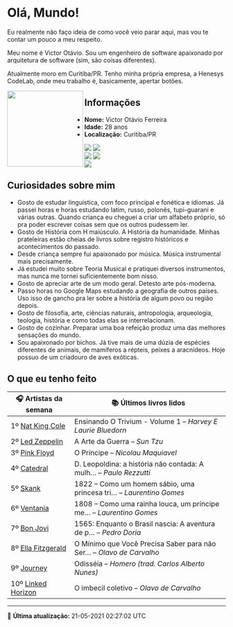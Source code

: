 # Olá, Mundo!

Eu realmente não faço ideia de como você veio parar aqui, mas vou te contar um pouco a meu respeito.

Meu nome é Victor Otávio. Sou um engenheiro de software apaixonado por arquitetura de software (sim, são coisas diferentes).

Atualmente moro em Curitiba/PR. Tenho minha própria empresa, a Henesys CodeLab, onde meu trabalho é, basicamente, apertar botões.

<img align="left" src="https://github.com/vctrtvfrrr/vctrtvfrrr/raw/master/octocat.png" alt="" width="175" />

## Informações

- **Nome:** Victor Otávio Ferreira
- **Idade:** 28 anos
- **Localização:** Curitiba/PR

[![](https://img.shields.io/badge/LinkedIn-victorotavio-blue)](https://www.linkedin.com/in/victorotavio/) [![](https://img.shields.io/badge/Twitter-@vctrtvfrrr-blue)](https://twitter.com/vctrtvfrrr)  
[![](https://img.shields.io/badge/GitHub-vctrtvfrrr-24292e)](https://github.com/vctrtvfrrr) [![](https://img.shields.io/badge/GitLab-vctrtvfrrr-ec5d16)](https://gitlab.com/vctrtvfrrr)  
[![](https://img.shields.io/badge/Email-victor@otavioferreira.com.br-red)](mailto:victor@otavioferreira.com.br)  

## Curiosidades sobre mim

-   Gosto de estudar linguística, com foco principal e fonética e idiomas. Já passei horas e horas estudando latim, russo, polonês, tupi-guarani e várias outras. Quando criança eu cheguei a criar um alfabeto próprio, só pra poder escrever coisas sem que os outros pudessem ler.
-   Gosto de História com H maiúsculo. A História da humanidade. Minhas prateleiras estão cheias de livros sobre registro históricos e acontecimentos do passado.
-   Desde criança sempre fui apaixonado por música. Música instrumental mais precisamente.
-   Já estudei muito sobre Teoria Musical e pratiquei diversos instrumentos, mas nunca me tornei suficientemente bom nisso.
-   Gosto de apreciar arte de um modo geral. Detesto arte pós-moderna.
-   Passo horas no Google Maps estudando a geografia de outros países. Uso isso de gancho pra ler sobre a história de algum povo ou região depois.
-   Gosto de filosofia, arte, ciências naturais, antropologia, arqueologia, teologia, história e como todas elas se interrelacionam.
-   Gosto de cozinhar. Preparar uma boa refeição produz uma das melhores sensações do mundo.
-   Sou apaixonado por bichos. Já tive mais de uma dúzia de espécies diferentes de animais, de mamiferos a répteis, peixes a aracnídeos. Hoje possuo de um criadouro de aves exóticas.


## O que eu tenho feito

|                      🎧 Artistas da semana                      |                      📚 Últimos livros lidos                      |
|-----------------------------------------------------------------|-------------------------------------------------------------------|
| 1º [Nat King Cole](https://www.last.fm/music/Nat+King+Cole)     | Ensinando O Trivium - Volume 1	–	_Harvey E Laurie Bluedorn_         |
| 2º [Led Zeppelin](https://www.last.fm/music/Led+Zeppelin)       | A Arte da Guerra	–	_Sun Tzu_                                        |
| 3º [Pink Floyd](https://www.last.fm/music/Pink+Floyd)           | O Príncipe	–	_Nicolau Maquiavel_                                    |
| 4º [Catedral](https://www.last.fm/music/Catedral)               | D. Leopoldina: a história não contada: A mulh…	–	_Paulo Rezzutti_   |
| 5º [Skank](https://www.last.fm/music/Skank)                     | 1822 – Como um homem sábio, uma princesa tri…	–	_Laurentino Gomes_  |
| 6º [Ventania](https://www.last.fm/music/Ventania)               | 1808 – Como uma rainha louca, um príncipe me…	–	_Laurentino Gomes_  |
| 7º [Bon Jovi](https://www.last.fm/music/Bon+Jovi)               | 1565: Enquanto o Brasil nascia: A aventura de p…	–	_Pedro Doria_    |
| 8º [Ella Fitzgerald](https://www.last.fm/music/Ella+Fitzgerald) | O Mínimo que Você Precisa Saber para não Ser…	–	_Olavo de Carvalho_ |
| 9º [Journey](https://www.last.fm/music/Journey)                 | Odisséia	–	_Homero (trad. Carlos Alberto Nunes)_                    |
| 10º [Linked Horizon](https://www.last.fm/music/Linked+Horizon)  | O imbecil coletivo	–	_Olavo de Carvalho_                            |


---

🚀 **Última atualização:** 21-05-2021 02:27:02 UTC